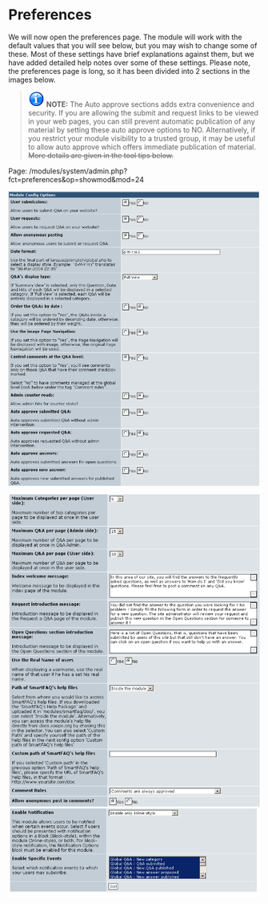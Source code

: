 # Preferences


We will now open the preferences page. The module will work with the default values that you will see below, but you may wish to change some of these. Most of these settings have brief explanations against them, but we have added detailed help notes over some of these settings. Please note, the preferences page is long, so it has been divided into 2 sections in the images below.

>![image001.png](../../assets/info/info.png) **NOTE:**
>The Auto approve sections adds extra convenience and security. If you are allowing the submit and request links to be viewed in your web pages, you can still prevent automatic publication of any material by setting these auto approve options to NO. Alternatively, if you restrict your module visibility to a trusted group, it may be useful to allow auto approve which offers immediate publication of material. ~~More details are given in the tool tips below.~~


Page: /modules/system/admin.php?fct=preferences&op=showmod&mod=24

![Alternative text](../../assets/preferences.png)  

![Alternative text](../../assets/preferences1.png)  
![Alternative text](../../assets/preferences2.png)  


